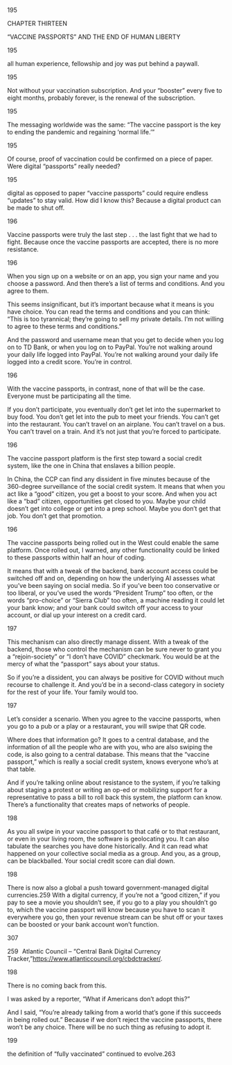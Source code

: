 195

CHAPTER THIRTEEN

“VACCINE PASSPORTS” AND THE END OF HUMAN LIBERTY

195

all human experience, fellowship and joy was put behind a paywall.

195

Not without your vaccination subscription. And your “booster” every five to eight months, probably forever, is the renewal of the subscription.

195

The messaging worldwide was the same: “The vaccine passport is the key to ending the pandemic and regaining ‘normal life.’”

195

Of course, proof of vaccination could be confirmed on a piece of paper. Were digital “passports” really needed?

195

digital as opposed to paper “vaccine passports” could require endless “updates” to stay valid. How did I know this? Because a digital product can be made to shut off.

196

Vaccine passports were truly the last step . . . the last fight that we had to fight. Because once the vaccine passports are accepted, there is no more resistance.

196

When you sign up on a website or on an app, you sign your name and you choose a password. And then there’s a list of terms and conditions. And you agree to them.

This seems insignificant, but it’s important because what it means is you have choice. You can read the terms and conditions and you can think: “This is too tyrannical; they’re going to sell my private details. I’m not willing to agree to these terms and conditions.”

And the password and username mean that you get to decide when you log on to TD Bank, or when you log on to PayPal. You’re not walking around your daily life logged into PayPal. You’re not walking around your daily life logged into a credit score. You’re in control.

196

With the vaccine passports, in contrast, none of that will be the case. Everyone must be participating all the time.

If you don’t participate, you eventually don’t get let into the supermarket to buy food. You don’t get let into the pub to meet your friends. You can’t get into the restaurant. You can’t travel on an airplane. You can’t travel on a bus. You can’t travel on a train. And it’s not just that you’re forced to participate.

196

The vaccine passport platform is the first step toward a social credit system, like the one in China that enslaves a billion people.

In China, the CCP can find any dissident in five minutes because of the 360-degree surveillance of the social credit system. It means that when you act like a “good” citizen, you get a boost to your score. And when you act like a “bad” citizen, opportunities get closed to you. Maybe your child doesn’t get into college or get into a prep school. Maybe you don’t get that job. You don’t get that promotion.

196

The vaccine passports being rolled out in the West could enable the same platform. Once rolled out, I warned, any other functionality could be linked to these passports within half an hour of coding.

It means that with a tweak of the backend, bank account access could be switched off and on, depending on how the underlying AI assesses what you’ve been saying on social media. So if you’ve been too conservative or too liberal, or you’ve used the words “President Trump” too often, or the words “pro-choice” or “Sierra Club” too often, a machine reading it could let your bank know; and your bank could switch off your access to your account, or dial up your interest on a credit card.

197

This mechanism can also directly manage dissent. With a tweak of the backend, those who control the mechanism can be sure never to grant you a “rejoin-society” or “I don’t have COVID” checkmark. You would be at the mercy of what the “passport” says about your status.

So if you’re a dissident, you can always be positive for COVID without much recourse to challenge it. And you’d be in a second-class category in society for the rest of your life. Your family would too.

197

Let’s consider a scenario. When you agree to the vaccine passports, when you go to a pub or a play or a restaurant, you will swipe that QR code.

Where does that information go? It goes to a central database, and the information of all the people who are with you, who are also swiping the code, is also going to a central database. This means that the “vaccine passport,” which is really a social credit system, knows everyone who’s at that table.

And if you’re talking online about resistance to the system, if you’re talking about staging a protest or writing an op-ed or mobilizing support for a representative to pass a bill to roll back this system, the platform can know. There’s a functionality that creates maps of networks of people.

198

As you all swipe in your vaccine passport to that café or to that restaurant, or even in your living room, the software is geolocating you. It can also tabulate the searches you have done historically. And it can read what happened on your collective social media as a group. And you, as a group, can be blackballed. Your social credit score can dial down.

198

There is now also a global a push toward government-managed digital currencies.259 With a digital currency, if you’re not a “good citizen,” if you pay to see a movie you shouldn’t see, if you go to a play you shouldn’t go to, which the vaccine passport will know because you have to scan it everywhere you go, then your revenue stream can be shut off or your taxes can be boosted or your bank account won’t function.

307

259   Atlantic Council – “Central Bank Digital Currency Tracker,”https://www.atlanticcouncil.org/cbdctracker/.

198

There is no coming back from this.

I was asked by a reporter, “What if Americans don’t adopt this?”

And I said, “You’re already talking from a world that’s gone if this succeeds in being rolled out.” Because if we don’t reject the vaccine passports, there won’t be any choice. There will be no such thing as refusing to adopt it.

199

the definition of “fully vaccinated” continued to evolve.263
